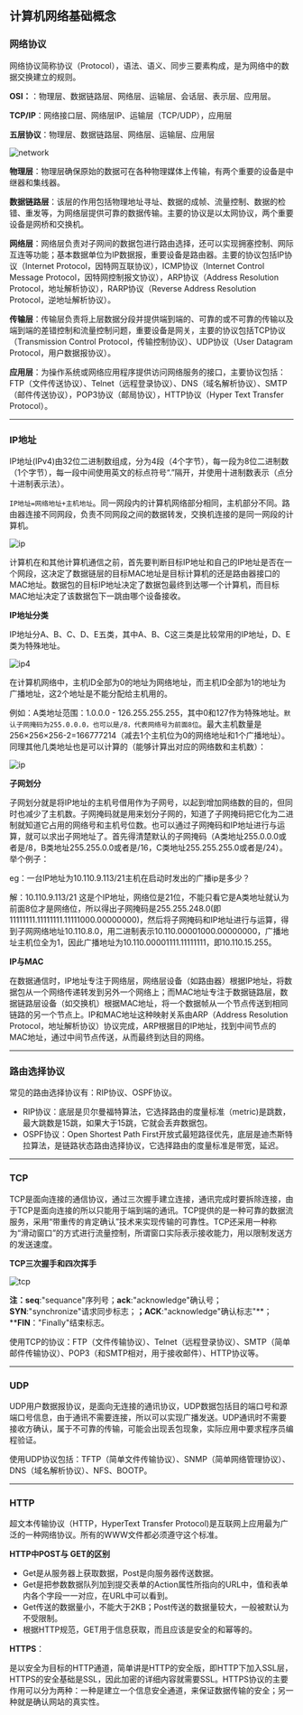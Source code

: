## 计算机网络基础概念

### 网络协议

网络协议简称协议（Protocol），语法、语义、同步三要素构成，是为网络中的数据交换建立的规则。

**OSI：**：物理层、数据链路层、网络层、运输层、会话层、表示层、应用层。

**TCP/IP**：网络接口层、网络层IP、运输层（TCP/UDP），应用层

**五层协议**：物理层、数据链路层、网络层、运输层、应用层

![network](/img/network-framework.gif)



**物理层**：物理层确保原始的数据可在各种物理媒体上传输，有两个重要的设备是中继器和集线器。

**数据链路层**：该层的作用包括物理地址寻址、数据的成帧、流量控制、数据的检错、重发等，为网络层提供可靠的数据传输。主要的协议是以太网协议，两个重要设备是网桥和交换机。

**网络层**：网络层负责对子网间的数据包进行路由选择，还可以实现拥塞控制、网际互连等功能；基本数据单位为IP数据报，重要设备是路由器。主要的协议包括IP协议（Internet Protocol，因特网互联协议），ICMP协议（Internet Control Message Protocol，因特网控制报文协议），ARP协议（Address Resolution Protocol，地址解析协议），RARP协议（Reverse Address Resolution Protocol，逆地址解析协议）。

**传输层**：传输层负责将上层数据分段并提供端到端的、可靠的或不可靠的传输以及端到端的差错控制和流量控制问题，重要设备是网关，主要的协议包括TCP协议（Transmission Control Protocol，传输控制协议）、UDP协议（User Datagram Protocol，用户数据报协议）。

**应用层**：为操作系统或网络应用程序提供访问网络服务的接口，主要协议包括：FTP（文件传送协议）、Telnet（远程登录协议）、DNS（域名解析协议）、SMTP（邮件传送协议），POP3协议（邮局协议），HTTP协议（Hyper Text Transfer Protocol）。





****

### IP地址

IP地址(IPv4)由32位二进制数组成，分为4段（4个字节），每一段为8位二进制数（1个字节），每一段中间使用英文的标点符号“.”隔开，并使用十进制数表示（点分十进制表示法）。

`IP地址=网络地址+主机地址`。同一网段内的计算机网络部分相同，主机部分不同。路由器连接不同网段，负责不同网段之间的数据转发，交换机连接的是同一网段的计算机。

![ip](/img/ip.png)

计算机在和其他计算机通信之前，首先要判断目标IP地址和自己的IP地址是否在一个网段，这决定了数据链层的目标MAC地址是目标计算机的还是路由器接口的MAC地址。数据包的目标IP地址决定了数据包最终到达哪一个计算机，而目标MAC地址决定了该数据包下一跳由哪个设备接收。

**IP地址分类**

IP地址分A、B、C、D、E五类，其中A、B、C这三类是比较常用的IP地址，D、E类为特殊地址。

![ip4](/img/ipv4-addr.png)

在计算机网络中，主机ID全部为0的地址为网络地址，而主机ID全部为1的地址为广播地址，这2个地址是不能分配给主机用的。

例如：A类地址范围：1.0.0.0 - 126.255.255.255，其中0和127作为特殊地址。`默认子网掩码为255.0.0.0，也可以是/8，代表网络号为前面8位`。最大主机数量是256×256×256-2=166777214（减去1个主机位为0的网络地址和1个广播地址）。同理其他几类地址也是可以计算的（能够计算出对应的网络数和主机数）：

![ip](/img/ipv4-addr2.png)



**子网划分**

子网划分就是将IP地址的主机号借用作为子网号，以起到增加网络数的目的，但同时也减少了主机数。子网掩码就是用来划分子网的，知道了子网掩码把它化为二进制就知道它占用的网络号和主机号位数。也可以通过子网掩码和IP地址进行与运算，就可以求出子网地址了。首先得清楚默认的子网掩码（A类地址255.0.0.0或者是/8，B类地址255.255.0.0或者是/16，C类地址255.255.255.0或者是/24）。举个例子：

eg：一台IP地址为10.110.9.113/21主机在启动时发出的广播ip是多少？

解：10.110.9.113/21 这是个IP地址，网络位是21位，不能只看它是A类地址就认为前面8位才是网络位，所以得出子网掩码是255.255.248.0(即11111111.11111111.11111000.00000000)，然后将子网掩码和IP地址进行与运算，得到子网网络地址10.110.8.0，用二进制表示10.110.00001000.00000000，广播地址主机位全为1，因此广播地址为10.110.00001111.11111111，即10.110.15.255。



**IP与MAC**

在数据通信时，IP地址专注于网络层，网络层设备（如路由器）根据IP地址，将数据包从一个网络传递转发到另外一个网络上；而MAC地址专注于数据链路层，数据链路层设备（如交换机）根据MAC地址，将一个数据帧从一个节点传送到相同链路的另一个节点上。IP和MAC地址这种映射关系由ARP（Address Resolution Protocol，地址解析协议）协议完成，ARP根据目的IP地址，找到中间节点的MAC地址，通过中间节点传送，从而最终到达目的网络。



****

### 路由选择协议

常见的路由选择协议有：RIP协议、OSPF协议。

* RIP协议：底层是贝尔曼福特算法，它选择路由的度量标准（metric)是跳数，最大跳数是15跳，如果大于15跳，它就会丢弃数据包。
* OSPF协议：Open Shortest Path First开放式最短路径优先，底层是迪杰斯特拉算法，是链路状态路由选择协议，它选择路由的度量标准是带宽，延迟。





****

### TCP

TCP是面向连接的通信协议，通过三次握手建立连接，通讯完成时要拆除连接，由于TCP是面向连接的所以只能用于端到端的通讯。TCP提供的是一种可靠的数据流服务，采用“带重传的肯定确认”技术来实现传输的可靠性。TCP还采用一种称为“滑动窗口”的方式进行流量控制，所谓窗口实际表示接收能力，用以限制发送方的发送速度。

**TCP三次握手和四次挥手**

![tcp](/img/tcp.gif)

**注：seq**:"sequance"序列号；**ack**:"acknowledge"确认号；**SYN**:"synchronize"请求同步标志；**；ACK**:"acknowledge"确认标志"**；****FIN**："Finally"结束标志。

使用TCP的协议：FTP（文件传输协议）、Telnet（远程登录协议）、SMTP（简单邮件传输协议）、POP3（和SMTP相对，用于接收邮件）、HTTP协议等。



****

### UDP

UDP用户数据报协议，是面向无连接的通讯协议，UDP数据包括目的端口号和源端口号信息，由于通讯不需要连接，所以可以实现广播发送。UDP通讯时不需要接收方确认，属于不可靠的传输，可能会出现丢包现象，实际应用中要求程序员编程验证。

使用UDP协议包括：TFTP（简单文件传输协议）、SNMP（简单网络管理协议）、DNS（域名解析协议）、NFS、BOOTP。



****

### HTTP

超文本传输协议（HTTP，HyperText Transfer Protocol)是互联网上应用最为广泛的一种网络协议。所有的WWW文件都必须遵守这个标准。

**HTTP中POST与 GET的区别**

* Get是从服务器上获取数据，Post是向服务器传送数据。
* Get是把参数数据队列加到提交表单的Action属性所指向的URL中，值和表单内各个字段一一对应，在URL中可以看到。
* Get传送的数据量小，不能大于2KB；Post传送的数据量较大，一般被默认为不受限制。
* 根据HTTP规范，GET用于信息获取，而且应该是安全的和幂等的。

**HTTPS**：

是以安全为目标的HTTP通道，简单讲是HTTP的安全版，即HTTP下加入SSL层，HTTPS的安全基础是SSL，因此加密的详细内容就需要SSL。HTTPS协议的主要作用可以分为两种：一种是建立一个信息安全通道，来保证数据传输的安全；另一种就是确认网站的真实性。











